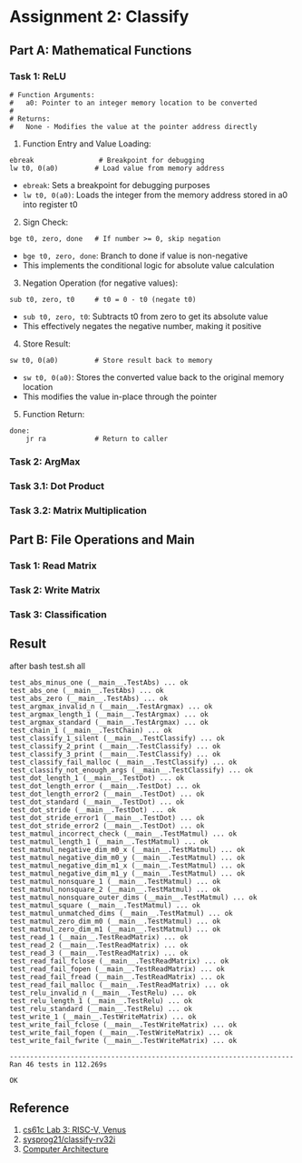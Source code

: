# Assignment 2: Classify
## Part A: Mathematical Functions
### Task 1: ReLU
```assembly
# Function Arguments:
#   a0: Pointer to an integer memory location to be converted
#
# Returns:
#   None - Modifies the value at the pointer address directly
```

1. Function Entry and Value Loading:
```assembly
ebreak                # Breakpoint for debugging
lw t0, 0(a0)         # Load value from memory address
```
* `ebreak`: Sets a breakpoint for debugging purposes
* `lw t0, 0(a0)`: Loads the integer from the memory address stored in a0 into register t0

2. Sign Check:
```assembly
bge t0, zero, done   # If number >= 0, skip negation
```
* `bge t0, zero, done`: Branch to done if value is non-negative
* This implements the conditional logic for absolute value calculation

3. Negation Operation (for negative values):
```assembly
sub t0, zero, t0     # t0 = 0 - t0 (negate t0)
```
* `sub t0, zero, t0`: Subtracts t0 from zero to get its absolute value
* This effectively negates the negative number, making it positive

4. Store Result:
```assembly
sw t0, 0(a0)         # Store result back to memory
```
* `sw t0, 0(a0)`: Stores the converted value back to the original memory location
* This modifies the value in-place through the pointer

5. Function Return:
```assembly
done:
    jr ra            # Return to caller
```


### Task 2: ArgMax

### Task 3.1: Dot Product



### Task 3.2: Matrix Multiplication

## Part B: File Operations and Main

### Task 1: Read Matrix

### Task 2: Write Matrix


### Task 3: Classification


## Result
after bash test.sh all
```
test_abs_minus_one (__main__.TestAbs) ... ok
test_abs_one (__main__.TestAbs) ... ok
test_abs_zero (__main__.TestAbs) ... ok
test_argmax_invalid_n (__main__.TestArgmax) ... ok
test_argmax_length_1 (__main__.TestArgmax) ... ok
test_argmax_standard (__main__.TestArgmax) ... ok
test_chain_1 (__main__.TestChain) ... ok
test_classify_1_silent (__main__.TestClassify) ... ok
test_classify_2_print (__main__.TestClassify) ... ok
test_classify_3_print (__main__.TestClassify) ... ok
test_classify_fail_malloc (__main__.TestClassify) ... ok
test_classify_not_enough_args (__main__.TestClassify) ... ok
test_dot_length_1 (__main__.TestDot) ... ok
test_dot_length_error (__main__.TestDot) ... ok
test_dot_length_error2 (__main__.TestDot) ... ok
test_dot_standard (__main__.TestDot) ... ok
test_dot_stride (__main__.TestDot) ... ok
test_dot_stride_error1 (__main__.TestDot) ... ok
test_dot_stride_error2 (__main__.TestDot) ... ok
test_matmul_incorrect_check (__main__.TestMatmul) ... ok
test_matmul_length_1 (__main__.TestMatmul) ... ok
test_matmul_negative_dim_m0_x (__main__.TestMatmul) ... ok
test_matmul_negative_dim_m0_y (__main__.TestMatmul) ... ok
test_matmul_negative_dim_m1_x (__main__.TestMatmul) ... ok
test_matmul_negative_dim_m1_y (__main__.TestMatmul) ... ok
test_matmul_nonsquare_1 (__main__.TestMatmul) ... ok
test_matmul_nonsquare_2 (__main__.TestMatmul) ... ok
test_matmul_nonsquare_outer_dims (__main__.TestMatmul) ... ok
test_matmul_square (__main__.TestMatmul) ... ok
test_matmul_unmatched_dims (__main__.TestMatmul) ... ok
test_matmul_zero_dim_m0 (__main__.TestMatmul) ... ok
test_matmul_zero_dim_m1 (__main__.TestMatmul) ... ok
test_read_1 (__main__.TestReadMatrix) ... ok
test_read_2 (__main__.TestReadMatrix) ... ok
test_read_3 (__main__.TestReadMatrix) ... ok
test_read_fail_fclose (__main__.TestReadMatrix) ... ok
test_read_fail_fopen (__main__.TestReadMatrix) ... ok
test_read_fail_fread (__main__.TestReadMatrix) ... ok
test_read_fail_malloc (__main__.TestReadMatrix) ... ok
test_relu_invalid_n (__main__.TestRelu) ... ok
test_relu_length_1 (__main__.TestRelu) ... ok
test_relu_standard (__main__.TestRelu) ... ok
test_write_1 (__main__.TestWriteMatrix) ... ok
test_write_fail_fclose (__main__.TestWriteMatrix) ... ok
test_write_fail_fopen (__main__.TestWriteMatrix) ... ok
test_write_fail_fwrite (__main__.TestWriteMatrix) ... ok

----------------------------------------------------------------------
Ran 46 tests in 112.269s

OK
```
## Reference
1. [cs61c Lab 3: RISC-V, Venus](https://cs61c.org/fa24/labs/lab03/#venus-m)
2. [sysprog21/classify-rv32i](https://github.com/sysprog21/classify-rv32i)
3. [Computer Architecture](https://wiki.csie.ncku.edu.tw/arch/schedule)
